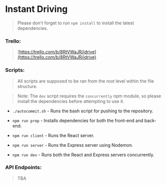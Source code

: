 # Instant Driving

> Please don't forget to run `npm install` to install the latest dependencies.

### Trello:

> [https://trello.com/b/8RtVWaJR/idrive](https://trello.com/b/8RtVWaJR/idrive)

### Scripts:

> All scripts are supposed to be ran from the root level within the file structure.

> Note: The `dev` script requires the `concurrently` npm module, so please install the dependencies before attempting to use it.

- `./autocommit.sh` - Runs the bash script for pushing to the repository.

- `npm run prep` - Installs dependencies for both the front-end and back-end.

- `npm run client` - Runs the React server.

- `npm run server` - Runs the Express server using Nodemon.

- `npm run dev` - Runs both the React and Express servers concurrently.

### API Endpoints:

> TBA
